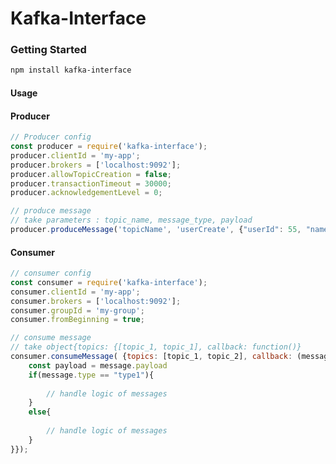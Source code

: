 # Kafka-Interface

### <a name="getting-started"></a> Getting Started

```sh
npm install kafka-interface
```
#### <a name="usage"></a> Usage
#### <a name="Producer"></a> Producer
```javascript
// Producer config
const producer = require('kafka-interface');
producer.clientId = 'my-app';
producer.brokers = ['localhost:9092'];
producer.allowTopicCreation = false;
producer.transactionTimeout = 30000;
producer.acknowledgementLevel = 0;

// produce message
// take parameters : topic_name, message_type, payload
producer.produceMessage('topicName', 'userCreate', {"userId": 55, "name": "full name"});
```

#### <a name="Consumer"></a> Consumer
```javascript
// consumer config
const consumer = require('kafka-interface');
consumer.clientId = 'my-app';
consumer.brokers = ['localhost:9092'];
consumer.groupId = 'my-group';
consumer.fromBeginning = true;

// consume message
// take object{topics: {[topic_1, topic_1], callback: function()}
consumer.consumeMessage( {topics: [topic_1, topic_2], callback: (message) => {
    const payload = message.payload
    if(message.type == "type1"){
        
        // handle logic of messages
    }
    else{
        
        // handle logic of messages
    }
}});
```